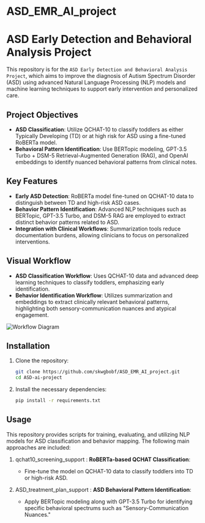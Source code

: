# ASD_EMR_AI_project

# ASD Early Detection and Behavioral Analysis Project

This repository is for the `ASD Early Detection and Behavioral Analysis Project`, which aims to improve the diagnosis of Autism Spectrum Disorder (ASD) using advanced Natural Language Processing (NLP) models and machine learning techniques to support early intervention and personalized care.

## Project Objectives
- **ASD Classification**: Utilize QCHAT-10 to classify toddlers as either Typically Developing (TD) or at high risk for ASD using a fine-tuned RoBERTa model.
- **Behavioral Pattern Identification**: Use BERTopic modeling, GPT-3.5 Turbo + DSM-5 Retrieval-Augmented Generation (RAG), and OpenAI embeddings to identify nuanced behavioral patterns from clinical notes.

## Key Features
- **Early ASD Detection**: RoBERTa model fine-tuned on QCHAT-10 data to distinguish between TD and high-risk ASD cases.
- **Behavior Pattern Identification**: Advanced NLP techniques such as BERTopic, GPT-3.5 Turbo, and DSM-5 RAG are employed to extract distinct behavior patterns related to ASD.
- **Integration with Clinical Workflows**: Summarization tools reduce documentation burdens, allowing clinicians to focus on personalized interventions.

## Visual Workflow
- **ASD Classification Workflow**: Uses QCHAT-10 data and advanced deep learning techniques to classify toddlers, emphasizing early identification.
- **Behavior Identification Workflow**: Utilizes summarization and embeddings to extract clinically relevant behavioral patterns, highlighting both sensory-communication nuances and atypical engagement.

![Workflow Diagram](https://github.com/skwgbobf/ASD_EMR_AI_project/commit/64965003167e21f5244a3ece00a2965875695f0a)

## Installation

1. Clone the repository:
    ```bash
    git clone https://github.com/skwgbobf/ASD_EMR_AI_project.git
    cd ASD-ai-project
    ```

2. Install the necessary dependencies:
    ```bash
    pip install -r requirements.txt
    ```

## Usage
This repository provides scripts for training, evaluating, and utilizing NLP models for ASD classification and behavior mapping. The following main approaches are included:

1. qchat10_screening_support : **RoBERTa-based QCHAT Classification**:
    - Fine-tune the model on QCHAT-10 data to classify toddlers into TD or high-risk ASD.
  
2. ASD_treatment_plan_support : **ASD Behavioral Pattern Identification**:
    - Apply BERTopic modeling along with GPT-3.5 Turbo for identifying specific behavioral spectrums such as "Sensory-Communication Nuances."


